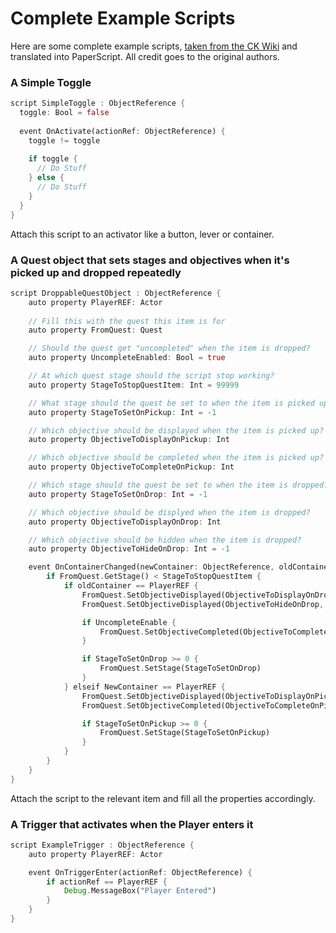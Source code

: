 # Complete Example Scripts

Here are some complete example scripts, [taken from the CK Wiki](https://ck.uesp.net/wiki/Complete_Example_Scripts) and translated into PaperScript. All credit goes to the original authors.

### A Simple Toggle

```rust
script SimpleToggle : ObjectReference {
  toggle: Bool = false
  
  event OnActivate(actionRef: ObjectReference) {
    toggle != toggle
    
    if toggle {
      // Do Stuff
    } else {
      // Do Stuff
    }
  }
}
```

Attach this script to an activator like a button, lever or container.

### A Quest object that sets stages and objectives when it's picked up and dropped repeatedly

```rust
script DroppableQuestObject : ObjectReference {
    auto property PlayerREF: Actor
    
    // Fill this with the quest this item is for
    auto property FromQuest: Quest

    // Should the quest get "uncompleted" when the item is dropped?
    auto property UncompleteEnabled: Bool = true

    // At which quest stage should the script stop working?
    auto property StageToStopQuestItem: Int = 99999

    // What stage should the quest be set to when the item is picked up?
    auto property StageToSetOnPickup: Int = -1

    // Which objective should be displayed when the item is picked up?
    auto property ObjectiveToDisplayOnPickup: Int

    // Which objective should be completed when the item is picked up?
    auto property ObjectiveToCompleteOnPickup: Int

    // Which stage should the quest be set to when the item is dropped?
    auto property StageToSetOnDrop: Int = -1

    // Which objective should be displyed when the item is dropped?
    auto property ObjectiveToDisplayOnDrop: Int

    // Which objective should be hidden when the item is dropped?
    auto property ObjectiveToHideOnDrop: Int = -1

    event OnContainerChanged(newContainer: ObjectReference, oldContainer: ObjectReference) {
        if FromQuest.GetStage() < StageToStopQuestItem {
            if oldContainer == PlayerREF {
                FromQuest.SetObjectiveDisplayed(ObjectiveToDisplayOnDrop, true, true)
			    FromQuest.SetObjectiveDisplayed(ObjectiveToHideOnDrop, false)

                if UncompleteEnable {
                    FromQuest.SetObjectiveCompleted(ObjectiveToCompleteOnPickup, false)
                }

                if StageToSetOnDrop >= 0 {
                    FromQuest.SetStage(StageToSetOnDrop)
                }
            } elseif NewContainer == PlayerREF {
                FromQuest.SetObjectiveDisplayed(ObjectiveToDisplayOnPickup, true, true)
			    FromQuest.SetObjectiveCompleted(ObjectiveToCompleteOnPickup)

                if StageToSetOnPickup >= 0 {
                    FromQuest.SetStage(StageToSetOnPickup)
                }
            }
        }
    }
}
```

Attach the script to the relevant item and fill all the properties accordingly.

### A Trigger that activates when the Player enters it

```rust
script ExampleTrigger : ObjectReference {
    auto property PlayerREF: Actor

    event OnTriggerEnter(actionRef: ObjectReference) {
        if actionRef == PlayerREF {
            Debug.MessageBox("Player Entered")
        }
    }
}
```
